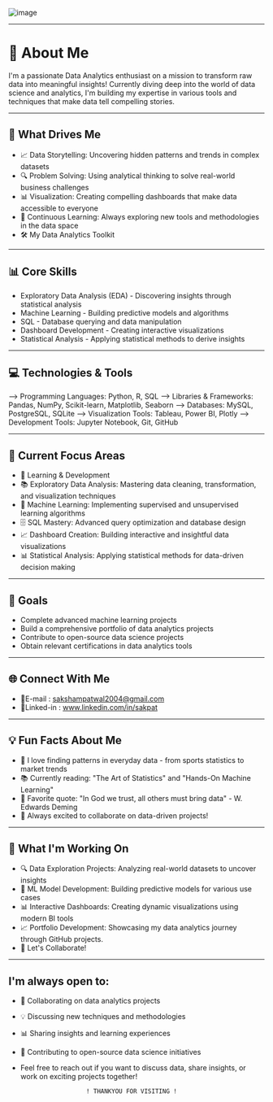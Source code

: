 ![image](https://github.com/user-attachments/assets/ea1a06d2-2632-4927-b891-77d97e862d6c)

____________________________________________________________________________________
# 🎯 About Me
I'm a passionate Data Analytics enthusiast on a mission to transform raw data into meaningful insights! Currently diving deep into the world of data science and analytics, I'm building my expertise in various tools and techniques that make data tell compelling stories.
____________________________________________________________________________________

## 🌟 What Drives Me
- 📈 Data Storytelling: Uncovering hidden patterns and trends in complex datasets
- 🔍 Problem Solving: Using analytical thinking to solve real-world business challenges
- 📊 Visualization: Creating compelling dashboards that make data accessible to everyone
- 🎯 Continuous Learning: Always exploring new tools and methodologies in the data space
- 🛠️ My Data Analytics Toolkit
____________________________________________________________________________________

## 📊 Core Skills
- Exploratory Data Analysis (EDA) - Discovering insights through statistical analysis
- Machine Learning - Building predictive models and algorithms
- SQL - Database querying and data manipulation
- Dashboard Development - Creating interactive visualizations
- Statistical Analysis - Applying statistical methods to derive insights
____________________________________________________________________________________

## 💻 Technologies & Tools
--> Programming Languages: Python, R, SQL
--> Libraries & Frameworks: Pandas, NumPy, Scikit-learn, Matplotlib, Seaborn
--> Databases: MySQL, PostgreSQL, SQLite
--> Visualization Tools: Tableau, Power BI, Plotly
--> Development Tools: Jupyter Notebook, Git, GitHub
____________________________________________________________________________________

## 🚀 Current Focus Areas
- 🔬 Learning & Development
- 📚 Exploratory Data Analysis: Mastering data cleaning, transformation, and visualization techniques
- 🤖 Machine Learning: Implementing supervised and unsupervised learning algorithms
- 🗄️ SQL Mastery: Advanced query optimization and database design
- 📈 Dashboard Creation: Building interactive and insightful data visualizations
- 📊 Statistical Analysis: Applying statistical methods for data-driven decision making
____________________________________________________________________________________

## 🎯 Goals
- Complete advanced machine learning projects
- Build a comprehensive portfolio of data analytics projects
- Contribute to open-source data science projects
- Obtain relevant certifications in data analytics tools
____________________________________________________________________________________

## 🌐 Connect With Me
- 📧E-mail :  sakshampatwal2004@gmail.com
- 🔗Linked-in : www.linkedin.com/in/sakpat
____________________________________________________________________________________

## 💡 Fun Facts About Me
- 🎲 I love finding patterns in everyday data - from sports statistics to market trends
- 📚 Currently reading: "The Art of Statistics" and "Hands-On Machine Learning"
- 🎯 Favorite quote: "In God we trust, all others must bring data" - W. Edwards Deming
- 🌟 Always excited to collaborate on data-driven projects!
____________________________________________________________________________________

## 🔭 What I'm Working On
- 🔍 Data Exploration Projects: Analyzing real-world datasets to uncover insights
- 🤖 ML Model Development: Building predictive models for various use cases
- 📊 Interactive Dashboards: Creating dynamic visualizations using modern BI tools
- 📈 Portfolio Development: Showcasing my data analytics journey through GitHub projects.
- 🎪 Let's Collaborate!
____________________________________________________________________________________

## I'm always open to:
- 🤝 Collaborating on data analytics projects
- 💡 Discussing new techniques and methodologies
- 📊 Sharing insights and learning experiences
- 🚀 Contributing to open-source data science initiatives
- Feel free to reach out if you want to discuss data, share insights, or work on exciting projects together!
  
                        ! THANKYOU FOR VISITING !
